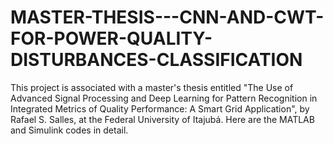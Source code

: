 # MASTER-THESIS---CNN-AND-CWT-FOR-POWER-QUALITY-DISTURBANCES-CLASSIFICATION
 This project is associated with a master's thesis entitled "The Use of Advanced Signal Processing and Deep Learning for Pattern Recognition in Integrated Metrics of Quality Performance: A Smart Grid Application", by Rafael S. Salles, at the Federal University of Itajubá. Here are the MATLAB and Simulink codes in detail.
